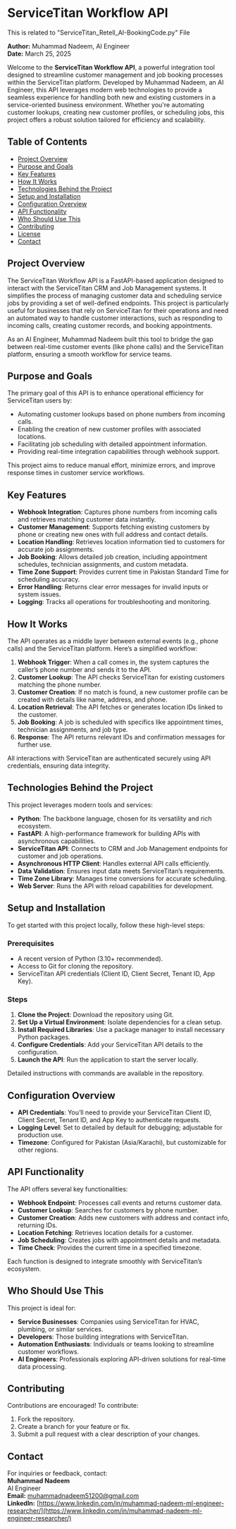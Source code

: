 # ServiceTitan Workflow API

This is related to "ServiceTitan_Retell_AI-BookingCode.py" File

**Author:** Muhammad Nadeem, AI Engineer  
**Date:** March 25, 2025  

Welcome to the **ServiceTitan Workflow API**, a powerful integration tool designed to streamline customer management and job booking processes within the ServiceTitan platform. Developed by Muhammad Nadeem, an AI Engineer, this API leverages modern web technologies to provide a seamless experience for handling both new and existing customers in a service-oriented business environment. Whether you're automating customer lookups, creating new customer profiles, or scheduling jobs, this project offers a robust solution tailored for efficiency and scalability.

## Table of Contents
- [Project Overview](#project-overview)
- [Purpose and Goals](#purpose-and-goals)
- [Key Features](#key-features)
- [How It Works](#how-it-works)
- [Technologies Behind the Project](#technologies-behind-the-project)
- [Setup and Installation](#setup-and-installation)
- [Configuration Overview](#configuration-overview)
- [API Functionality](#api-functionality)
- [Who Should Use This](#who-should-use-this)
- [Contributing](#contributing)
- [License](#license)
- [Contact](#contact)

## Project Overview
The ServiceTitan Workflow API is a FastAPI-based application designed to interact with the ServiceTitan CRM and Job Management systems. It simplifies the process of managing customer data and scheduling service jobs by providing a set of well-defined endpoints. This project is particularly useful for businesses that rely on ServiceTitan for their operations and need an automated way to handle customer interactions, such as responding to incoming calls, creating customer records, and booking appointments.

As an AI Engineer, Muhammad Nadeem built this tool to bridge the gap between real-time customer events (like phone calls) and the ServiceTitan platform, ensuring a smooth workflow for service teams.

## Purpose and Goals
The primary goal of this API is to enhance operational efficiency for ServiceTitan users by:
- Automating customer lookups based on phone numbers from incoming calls.
- Enabling the creation of new customer profiles with associated locations.
- Facilitating job scheduling with detailed appointment information.
- Providing real-time integration capabilities through webhook support.

This project aims to reduce manual effort, minimize errors, and improve response times in customer service workflows.

## Key Features
- **Webhook Integration**: Captures phone numbers from incoming calls and retrieves matching customer data instantly.
- **Customer Management**: Supports fetching existing customers by phone or creating new ones with full address and contact details.
- **Location Handling**: Retrieves location information tied to customers for accurate job assignments.
- **Job Booking**: Allows detailed job creation, including appointment schedules, technician assignments, and custom metadata.
- **Time Zone Support**: Provides current time in Pakistan Standard Time for scheduling accuracy.
- **Error Handling**: Returns clear error messages for invalid inputs or system issues.
- **Logging**: Tracks all operations for troubleshooting and monitoring.

## How It Works
The API operates as a middle layer between external events (e.g., phone calls) and the ServiceTitan platform. Here’s a simplified workflow:
1. **Webhook Trigger**: When a call comes in, the system captures the caller’s phone number and sends it to the API.
2. **Customer Lookup**: The API checks ServiceTitan for existing customers matching the phone number.
3. **Customer Creation**: If no match is found, a new customer profile can be created with details like name, address, and phone.
4. **Location Retrieval**: The API fetches or generates location IDs linked to the customer.
5. **Job Booking**: A job is scheduled with specifics like appointment times, technician assignments, and job type.
6. **Response**: The API returns relevant IDs and confirmation messages for further use.

All interactions with ServiceTitan are authenticated securely using API credentials, ensuring data integrity.

## Technologies Behind the Project
This project leverages modern tools and services:
- **Python**: The backbone language, chosen for its versatility and rich ecosystem.
- **FastAPI**: A high-performance framework for building APIs with asynchronous capabilities.
- **ServiceTitan API**: Connects to CRM and Job Management endpoints for customer and job operations.
- **Asynchronous HTTP Client**: Handles external API calls efficiently.
- **Data Validation**: Ensures input data meets ServiceTitan’s requirements.
- **Time Zone Library**: Manages time conversions for accurate scheduling.
- **Web Server**: Runs the API with reload capabilities for development.

## Setup and Installation
To get started with this project locally, follow these high-level steps:

### Prerequisites
- A recent version of Python (3.10+ recommended).
- Access to Git for cloning the repository.
- ServiceTitan API credentials (Client ID, Client Secret, Tenant ID, App Key).

### Steps
1. **Clone the Project**: Download the repository using Git.
2. **Set Up a Virtual Environment**: Isolate dependencies for a clean setup.
3. **Install Required Libraries**: Use a package manager to install necessary Python packages.
4. **Configure Credentials**: Add your ServiceTitan API details to the configuration.
5. **Launch the API**: Run the application to start the server locally.

Detailed instructions with commands are available in the repository.

## Configuration Overview
- **API Credentials**: You’ll need to provide your ServiceTitan Client ID, Client Secret, Tenant ID, and App Key to authenticate requests.
- **Logging Level**: Set to detailed by default for debugging; adjustable for production use.
- **Timezone**: Configured for Pakistan (Asia/Karachi), but customizable for other regions.

## API Functionality
The API offers several key functionalities:
- **Webhook Endpoint**: Processes call events and returns customer data.
- **Customer Lookup**: Searches for customers by phone number.
- **Customer Creation**: Adds new customers with address and contact info, returning IDs.
- **Location Fetching**: Retrieves location details for a customer.
- **Job Scheduling**: Creates jobs with appointment details and metadata.
- **Time Check**: Provides the current time in a specified timezone.

Each function is designed to integrate smoothly with ServiceTitan’s ecosystem.

## Who Should Use This
This project is ideal for:
- **Service Businesses**: Companies using ServiceTitan for HVAC, plumbing, or similar services.
- **Developers**: Those building integrations with ServiceTitan.
- **Automation Enthusiasts**: Individuals or teams looking to streamline customer workflows.
- **AI Engineers**: Professionals exploring API-driven solutions for real-time data processing.

## Contributing
Contributions are encouraged! To contribute:
1. Fork the repository.
2. Create a branch for your feature or fix.
3. Submit a pull request with a clear description of your changes.

## Contact
For inquiries or feedback, contact:  
**Muhammad Nadeem**  
AI Engineer  
**Email:** muhammadnadeem51200@gmail.com  
**LinkedIn:** [https://www.linkedin.com/in/muhammad-nadeem-ml-engineer-researcher/](https://www.linkedin.com/in/muhammad-nadeem-ml-engineer-researcher/)
